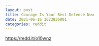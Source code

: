```yaml
--- 
layout: post 
title: Courage Is Your Best Defense Now 
date: 2021-06-16 1623836001 
categories: reddit 
--- 
```

https://redd.it/o10wnz